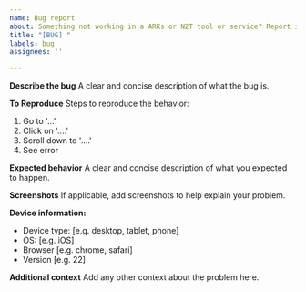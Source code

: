 ```yaml
---
name: Bug report
about: Something not working in a ARKs or N2T tool or service? Report it here.
title: "[BUG] "
labels: bug
assignees: ''

---
```


<!---
Please do not use this form to request changes to NAAN record data, such as adding new NAAN records or changing data on existing records! NAAN record data changes are managed through a community curation rrocess. To request changes to ROR record data, see https://github.com/CDLUC3/arks-n2t-roadmap?tab=readme-ov-file#naan-curation-requests
-->


**Describe the bug**
A clear and concise description of what the bug is.

**To Reproduce**
Steps to reproduce the behavior:
1. Go to '...'
2. Click on '....'
3. Scroll down to '....'
4. See error

**Expected behavior**
A clear and concise description of what you expected to happen.

**Screenshots**
If applicable, add screenshots to help explain your problem.

**Device information:**
 - Device type: [e.g. desktop, tablet, phone]
 - OS: [e.g. iOS]
 - Browser [e.g. chrome, safari]
 - Version [e.g. 22]

**Additional context**
Add any other context about the problem here.
